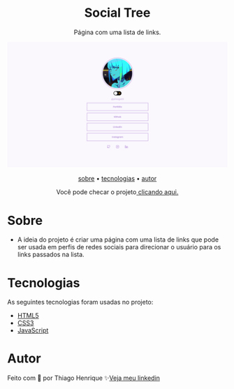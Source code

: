 
<h1 align="center"> Social Tree </h1>

<p align="center"> Página com uma lista de links.</p>
<!--https://user-images.githubusercontent.com/-->

![Project Image](./images/Social%20tree.png)


<p align="center">
    <a href="#sobre">sobre</a> •
    <a href="#tecnologias">tecnologias</a> •
    <a href="#autor">autor</a> 
</p>



<p align="center">Você pode checar o projeto<a href="https://ythiago03-links.netlify.app/"> clicando aqui.</a></p>

# Sobre

- A ideia do projeto é criar uma página com uma lista de links que pode ser usada em perfis de redes sociais para direcionar o usuário para os links passados na lista.
 
# Tecnologias

As seguintes tecnologias foram usadas no projeto:

- <a href="https://developer.mozilla.org/pt-BR/docs/Web/HTML">HTML5</a>
- <a href="https://developer.mozilla.org/pt-BR/docs/Web/CSS">CSS3</a>
- <a href="https://developer.mozilla.org/pt-BR/docs/Web/JavaScript">JavaScript</a>

# Autor

Feito com 💜 por Thiago Henrique ✨<a href="https://www.linkedin.com/in/thiago-fid%C3%AAncio-a24578224/">Veja meu linkedin</a>
